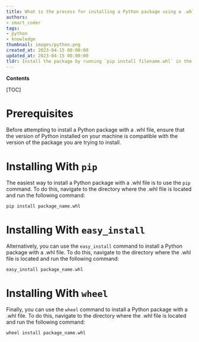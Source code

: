 ```yaml
---
title: What is the process for installing a Python package using a .whl file?
authors:
- smart_coder
tags:
- python
- knowledge
thumbnail: images/python.png
created_at: 2023-04-15 00:00:00
updated_at: 2023-04-15 00:00:00
tldr: Install the package by running `pip install filename.whl` in the command line.
---
```


**Contents**

[TOC]

# Prerequisites

Before attempting to install a Python package with a .whl file, ensure that the version of Python installed on your machine is compatible with the version of the package you are trying to install.

# Installing With `pip`

The easiest way to install a Python package with a .whl file is to use the `pip` command. To do this, navigate to the directory where the .whl file is located and run the following command:

```
pip install package_name.whl
```

# Installing With `easy_install`

Alternatively, you can use the `easy_install` command to install a Python package with a .whl file. To do this, navigate to the directory where the .whl file is located and run the following command:

```
easy_install package_name.whl
```

# Installing With `wheel`

Finally, you can use the `wheel` command to install a Python package with a .whl file. To do this, navigate to the directory where the .whl file is located and run the following command:

```
wheel install package_name.whl
```
